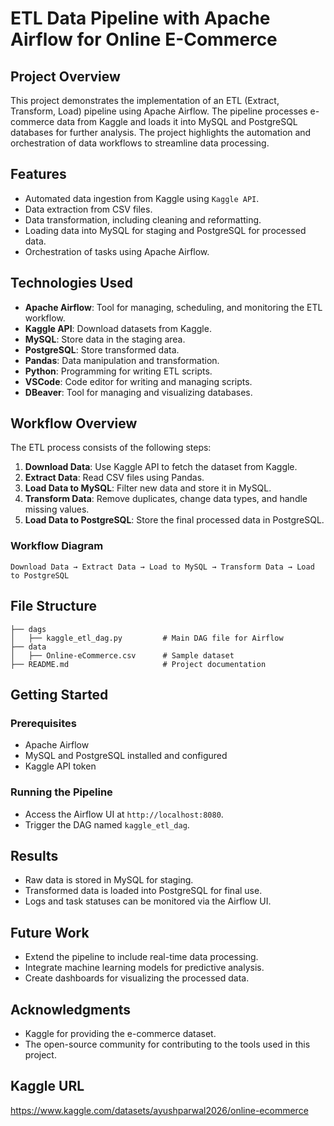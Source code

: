 # ETL Data Pipeline with Apache Airflow for Online E-Commerce

## Project Overview
This project demonstrates the implementation of an ETL (Extract, Transform, Load) pipeline using Apache Airflow. The pipeline processes e-commerce data from Kaggle and loads it into MySQL and PostgreSQL databases for further analysis. The project highlights the automation and orchestration of data workflows to streamline data processing.

## Features
- Automated data ingestion from Kaggle using `Kaggle API`.
- Data extraction from CSV files.
- Data transformation, including cleaning and reformatting.
- Loading data into MySQL for staging and PostgreSQL for processed data.
- Orchestration of tasks using Apache Airflow.

## Technologies Used
- **Apache Airflow**: Tool for managing, scheduling, and monitoring the ETL workflow.
- **Kaggle API**: Download datasets from Kaggle.
- **MySQL**: Store data in the staging area.
- **PostgreSQL**: Store transformed data.
- **Pandas**: Data manipulation and transformation.
- **Python**: Programming for writing ETL scripts.
- **VSCode**: Code editor for writing and managing scripts.
- **DBeaver**: Tool for managing and visualizing databases.

## Workflow Overview
The ETL process consists of the following steps:
1. **Download Data**: Use  Kaggle API to fetch the dataset from Kaggle.
2. **Extract Data**: Read CSV files using Pandas.
3. **Load Data to MySQL**: Filter new data and store it in MySQL.
4. **Transform Data**: Remove duplicates, change data types, and handle missing values.
5. **Load Data to PostgreSQL**: Store the final processed data in PostgreSQL.

### Workflow Diagram
```
Download Data → Extract Data → Load to MySQL → Transform Data → Load to PostgreSQL
```

## File Structure
```
├── dags
│   ├── kaggle_etl_dag.py         # Main DAG file for Airflow
├── data
│   ├── Online-eCommerce.csv      # Sample dataset
├── README.md                     # Project documentation
```

## Getting Started

### Prerequisites
- Apache Airflow
- MySQL and PostgreSQL installed and configured
- Kaggle API token

### Running the Pipeline
- Access the Airflow UI at `http://localhost:8080`.
- Trigger the DAG named `kaggle_etl_dag`.

## Results
- Raw data is stored in MySQL for staging.
- Transformed data is loaded into PostgreSQL for final use.
- Logs and task statuses can be monitored via the Airflow UI.

## Future Work
- Extend the pipeline to include real-time data processing.
- Integrate machine learning models for predictive analysis.
- Create dashboards for visualizing the processed data.


## Acknowledgments
- Kaggle for providing the e-commerce dataset.
- The open-source community for contributing to the tools used in this project.

##  Kaggle URL
https://www.kaggle.com/datasets/ayushparwal2026/online-ecommerce
